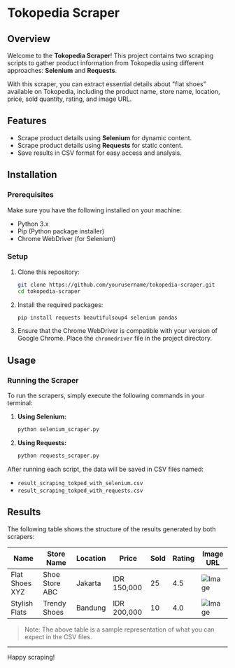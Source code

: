 # Tokopedia Scraper

## Overview

Welcome to the **Tokopedia Scraper**! This project contains two scraping scripts to gather product information from Tokopedia using different approaches: **Selenium** and **Requests**. 

With this scraper, you can extract essential details about "flat shoes" available on Tokopedia, including the product name, store name, location, price, sold quantity, rating, and image URL.

## Features

- Scrape product details using **Selenium** for dynamic content.
- Scrape product details using **Requests** for static content.
- Save results in CSV format for easy access and analysis.

## Installation

### Prerequisites

Make sure you have the following installed on your machine:

- Python 3.x
- Pip (Python package installer)
- Chrome WebDriver (for Selenium)

### Setup

1. Clone this repository:
   ```bash
   git clone https://github.com/yourusername/tokopedia-scraper.git
   cd tokopedia-scraper
   ```

2. Install the required packages:
   ```bash
   pip install requests beautifulsoup4 selenium pandas
   ```

3. Ensure that the Chrome WebDriver is compatible with your version of Google Chrome. Place the `chromedriver` file in the project directory.

## Usage

### Running the Scraper

To run the scrapers, simply execute the following commands in your terminal:

1. **Using Selenium:**
   ```bash
   python selenium_scraper.py
   ```

2. **Using Requests:**
   ```bash
   python requests_scraper.py
   ```

After running each script, the data will be saved in CSV files named:
- `result_scraping_tokped_with_selenium.csv`
- `result_scraping_tokped_with_requests.csv`

## Results

The following table shows the structure of the results generated by both scrapers:

| Name             | Store Name       | Location        | Price      | Sold   | Rating | Image URL                         |
|------------------|------------------|------------------|------------|--------|--------|-----------------------------------|
| Flat Shoes XYZ   | Shoe Store ABC   | Jakarta           | IDR 150,000| 25     | 4.5    | ![Image](http://example.com/image1.jpg) |
| Stylish Flats    | Trendy Shoes     | Bandung           | IDR 200,000| 10     | 4.0    | ![Image](http://example.com/image2.jpg) |

> Note: The above table is a sample representation of what you can expect in the CSV files.
---

Happy scraping!
